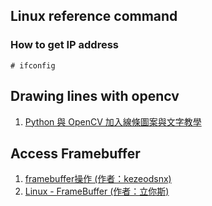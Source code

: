 ## Linux reference command
### How to get IP address
`# ifconfig`


## Drawing lines with opencv
1. [Python 與 OpenCV 加入線條圖案與文字教學](https://blog.gtwang.org/programming/opencv-drawing-functions-tutorial/)


## Access Framebuffer
1. [framebuffer操作 (作者：kezeodsnx)](https://kezeodsnx.pixnet.net/blog/post/26014177)
1. [Linux - FrameBuffer (作者：立你斯)](https://b8807053.pixnet.net/blog/post/3611710)
